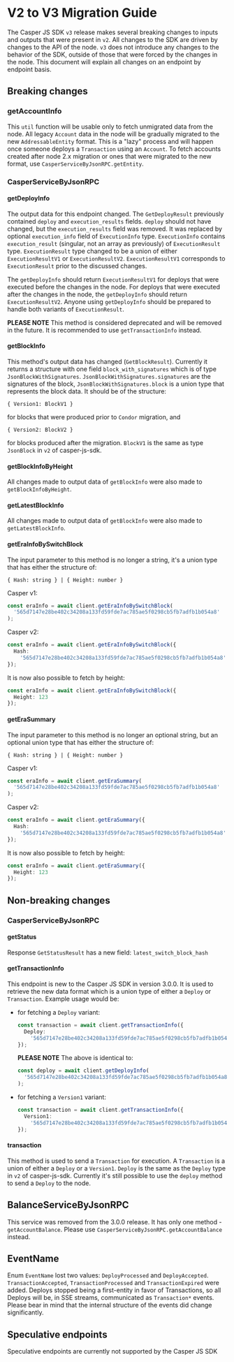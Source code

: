 # V2 to V3 Migration Guide

The Casper JS SDK `v3` release makes several breaking changes to inputs and outputs that were present in `v2`. All changes to the SDK are driven by changes to the API of the node. `v3` does not introduce any changes to the behavior of the SDK, outside of those that were forced by the changes in the node. This document will explain all changes on an endpoint by endpoint basis.

## Breaking changes

### getAccountInfo

This `util` function will be usable only to fetch unmigrated data from the node. All legacy `Account` data in the node will be gradually migrated to the new `AddressableEntity` format. This is a "lazy" process and will happen once someone deploys a `Transaction` using an `Account`. To fetch accounts created after node 2.x migration or ones that were migrated to the new format, use `CasperServiceByJsonRPC.getEntity`.

### CasperServiceByJsonRPC

#### getDeployInfo

The output data for this endpoint changed. The `GetDeployResult` previously contained `deploy` and `execution_results` fields. `deploy` should not have changed, but the `execution_results` field was removed. It was replaced by optional `execution_info` field of `ExecutionInfo` type. `ExecutionInfo` contains `execution_result` (singular, not an array as previously) of `ExecutionResult` type. `ExecutionResult` type changed to be a union of either `ExecutionResultV1` or `ExecutionResultV2`. `ExecutionResultV1` corresponds to `ExecutionResult` prior to the discussed changes.

The `getDeployInfo` should return `ExecutionResultV1` for deploys that were executed before the changes in the node. For deploys that were executed after the changes in the node, the `getDeployInfo` should return `ExecutionResultV2`. Anyone using `getDeployInfo` should be prepared to handle both variants of `ExecutionResult`.

**PLEASE NOTE** This method is considered deprecated and will be removed in the future. It is recommended to use `getTransactionInfo` instead.

#### getBlockInfo

This method's output data has changed (`GetBlockResult`). Currently it returns a structure with one field `block_with_signatures` which is of type `JsonBlockWithSignatures`. `JsonBlockWithSignatures.signatures` are the signatures of the block, `JsonBlockWithSignatures.block` is a union type that represents the block data. It should be of the structure:

```
{ Version1: BlockV1 }
```

for blocks that were produced prior to `Condor` migration, and

```
{ Version2: BlockV2 }
```

for blocks produced after the migration. `BlockV1` is the same as type `JsonBlock` in `v2` of casper-js-sdk.

#### getBlockInfoByHeight

All changes made to output data of `getBlockInfo` were also made to `getBlockInfoByHeight`.

#### getLatestBlockInfo

All changes made to output data of `getBlockInfo` were also made to `getLatestBlockInfo`.

#### getEraInfoBySwitchBlock

The input parameter to this method is no longer a string, it's a union type that has either the structure of:

```
{ Hash: string } | { Height: number }
```

Casper v1:

```typescript
const eraInfo = await client.getEraInfoBySwitchBlock(
  '565d7147e28be402c34208a133fd59fde7ac785ae5f0298cb5fb7adfb1b054a8'
);
```

Casper v2:

```typescript
const eraInfo = await client.getEraInfoBySwitchBlock({
  Hash:
    '565d7147e28be402c34208a133fd59fde7ac785ae5f0298cb5fb7adfb1b054a8'
});
```

It is now also possible to fetch by height:

```typescript
const eraInfo = await client.getEraInfoBySwitchBlock({
  Height: 123
});
```

#### getEraSummary

The input parameter to this method is no longer an optional string, but an optional union type that has either the structure of:

```
{ Hash: string } | { Height: number }
```

Casper v1:

```typescript
const eraInfo = await client.getEraSummary(
  '565d7147e28be402c34208a133fd59fde7ac785ae5f0298cb5fb7adfb1b054a8'
);
```

Casper v2:

```typescript
const eraInfo = await client.getEraSummary({
  Hash:
    '565d7147e28be402c34208a133fd59fde7ac785ae5f0298cb5fb7adfb1b054a8'
});
```

It is now also possible to fetch by height:

```typescript
const eraInfo = await client.getEraSummary({
  Height: 123
});
```

## Non-breaking changes

### CasperServiceByJsonRPC

#### getStatus

Response `GetStatusResult` has a new field: `latest_switch_block_hash`

#### getTransactionInfo

This endpoint is new to the Casper JS SDK in version 3.0.0. It is used to retrieve the new data format which is a union type of either a `Deploy` or `Transaction`. Example usage would be:

- for fetching a `Deploy` variant:

  ```typescript
  const transaction = await client.getTransactionInfo({
    Deploy:
      '565d7147e28be402c34208a133fd59fde7ac785ae5f0298cb5fb7adfb1b054a8'
  });
  ```

  **PLEASE NOTE** The above is identical to:

  ```typescript
  const deploy = await client.getDeployInfo(
    '565d7147e28be402c34208a133fd59fde7ac785ae5f0298cb5fb7adfb1b054a8'
  );
  ```

- for fetching a `Version1` variant:

  ```typescript
  const transaction = await client.getTransactionInfo({
    Version1:
      '565d7147e28be402c34208a133fd59fde7ac785ae5f0298cb5fb7adfb1b054a8'
  });
  ```

#### transaction

This method is used to send a `Transaction` for execution. A `Transaction` is a union of either a `Deploy` or a `Version1`. `Deploy` is the same as the `Deploy` type in `v2` of casper-js-sdk. Currently it's still possible to use the `deploy` method to send a `Deploy` to the node.

## BalanceServiceByJsonRPC

This service was removed from the 3.0.0 release. It has only one method - `getAccountBalance`. Please use `CasperServiceByJsonRPC.getAccountBalance` instead.

## EventName

Enum `EventName` lost two values: `DeployProcessed` and `DeployAccepted`. `TransactionAccepted`, `TransactionProcessed` and `TransactionExpired` were added. Deploys stopped being a first-entity in favor of Transactions, so all Deploys will be, in SSE streams, communicated as `Transaction*` events. Please bear in mind that the internal structure of the events did change significantly.

## Speculative endpoints

Speculative endpoints are currently not supported by the Casper JS SDK
